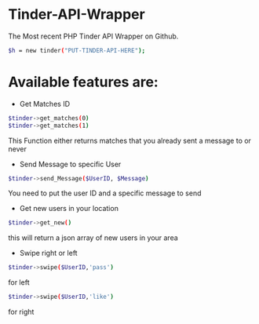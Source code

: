 # Tinder-API-Wrapper


The Most recent PHP Tinder API Wrapper on Github.
```sh
$h = new tinder("PUT-TINDER-API-HERE");
```


# Available features are:
- Get Matches ID

```sh
$tinder->get_matches(0)
$tinder->get_matches(1)
```
This Function either returns matches that you already sent a message to or never

- Send Message to specific User

```sh
$tinder->send_Message($UserID, $Message)
```
You need to put the user ID and a specific message to send

- Get new users in your location
```sh
$tinder->get_new()
```
this will return a json array of new users in your area

- Swipe right or left
```sh
$tinder->swipe($UserID,'pass')
```
for left
```sh
$tinder->swipe($UserID,'like')
```
for right
